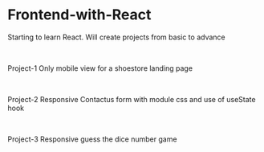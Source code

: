 # Frontend-with-React
<p>Starting to learn React. Will create projects from basic to advance</p> <br>
<p>Project-1 Only mobile view for a shoestore landing page</p><br>
<p>Project-2 Responsive Contactus form with module css and use of useState hook</p><br>
<p>Project-3 Responsive guess the dice number game</p>
